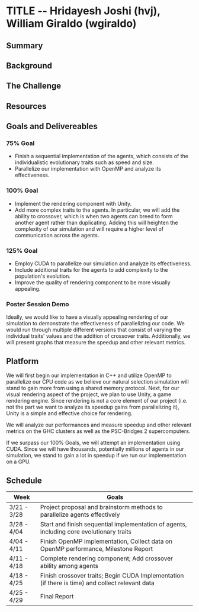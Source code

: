 # TITLE -- Hridayesh Joshi (hvj), William Giraldo (wgiraldo)


## Summary


## Background


## The Challenge

## Resources


## Goals and Delivereables
### 75% Goal
- Finish a sequential implementation of the agents, which consists of the individualistic evolutionary traits such as speed and size. 
- Parallelize our implementation with OpenMP and analyze its effectiveness.
### 100% Goal
- Implement the rendering component with Unity.
- Add more complex traits to the agents. In particular, we will add the ability to crossover, which is when two agents can breed to form another agent rather than duplicating. Adding this will heighten the complexity of our simulation and will require a higher level of communication across the agents.
### 125% Goal
- Employ CUDA to parallelize our simulation and analyze its effectiveness.
- Include additional traits for the agents to add complexity to the population's evolution. 
- Improve the quality of rendering component to be more visually appealing. 
### Poster Session Demo
Ideally, we would like to have a visually appealing rendering of our simulation to demonstrate the effectiveness of parallelizing our code. We would run through multiple different versions that consist of varying the individual traits' values and the addition of crossover traits. Additionally, we will present graphs that measure the speedup and other relevant metrics. 

## Platform
We will first begin our implementation in C++ and utilize OpenMP to parallelize our CPU code as we believe our natural selection simulation will stand to gain more from using a shared memory protocol. Next, for our visual rendering aspect of the project, we plan to use Unity, a game rendering engine. Since rendering is not a core 
element of our project (i.e. not the part we want to analyze its speedup gains from parallelizing it), Unity is a simple and effective choice for rendering. 

We will analyze our performances and measure speedup and other relevant metrics on the GHC clusters as well as the PSC-Bridges 2 supercomputers. 

If we surpass our 100% Goals, we will attempt an implementation using CUDA. Since we will have thousands, potentially millions of agents in our simulation, we stand to gain a lot in speedup if we run our implementation on a GPU. 

## Schedule

| Week      | Goals |
| ----------- | ----------- |
| 3/21 - 3/28 | Project proposal and brainstorm methods to parallelize agents effectively      |
| 3/28 - 4/04 | Start and finish sequential implementation of agents, including core evolutionary traits       |
| 4/04 - 4/11 | Finish OpenMP implementation, Collect data on OpenMP performance, Milestone Report        |
| 4/11 - 4/18 | Complete rendering component; Add crossover ability among agents        |
| 4/18 - 4/25 | Finish crossover traits; Begin CUDA Implementation (if there is time) and collect relevant data        |
| 4/25 - 4/29 | Final Report         |
